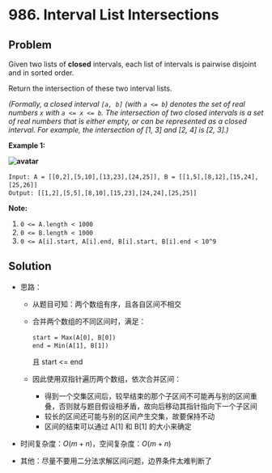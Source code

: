 # 986. Interval List Intersections
## Problem

Given two lists of **closed** intervals, each list of intervals is pairwise disjoint and in sorted order.

Return the intersection of these two interval lists.

*(Formally, a closed interval `[a, b]` (with `a <= b`) denotes the set of real numbers `x` with `a <= x <= b`. The intersection of two closed intervals is a set of real numbers that is either empty, or can be represented as a closed interval. For example, the intersection of [1, 3] and [2, 4] is [2, 3].)*

 

**Example 1:**

**![avatar](..\..\pic\l986.png)**

```
Input: A = [[0,2],[5,10],[13,23],[24,25]], B = [[1,5],[8,12],[15,24],[25,26]]
Output: [[1,2],[5,5],[8,10],[15,23],[24,24],[25,25]]
```

 

**Note:**

1. `0 <= A.length < 1000`
2. `0 <= B.length < 1000`
3. `0 <= A[i].start, A[i].end, B[i].start, B[i].end < 10^9`

## Solution

- 思路：

  - 从题目可知：两个数组有序，且各自区间不相交

  - 合并两个数组的不同区间时，满足：

    ```
    start = Max(A[0], B[0])
    end = Min(A[1], B[1])
    ```

    且 start <= end

  - 因此使用双指针遍历两个数组，依次合并区间：

    - 得到一个交集区间后，较早结束的那个子区间不可能再与别的区间重叠，否则就与题目假设相矛盾，故向后移动其指针指向下一个子区间
    - 较长的区间还可能与别的区间产生交集，故要保持不动
    - 区间的结束可以通过 A[1] 和 B[1] 的大小来确定

- 时间复杂度：$O(m + n)$，空间复杂度：$O(m + n)$

- 其他：尽量不要用二分法求解区间问题，边界条件太难判断了
